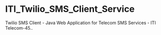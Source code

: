 # ITI_Twilio_SMS_Client_Service
Twilio SMS Client - Java Web Application  for Telecom SMS Services - ITI Telecom-45..
